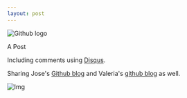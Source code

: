 ```yaml
---
layout: post
---
```

![Github logo](http://jaredmusil.com/img/icon/social/github.png)

A Post

Including comments using [Disqus](http://www.disqus.com).

Sharing Jose's [Github blog](http://joseai.github.io/) and Valeria's [github blog](http://valesbc.github.io/) as well.

![Img](https://farm8.staticflickr.com/7580/16149369397_2be8da8f9f_c.jpg)
